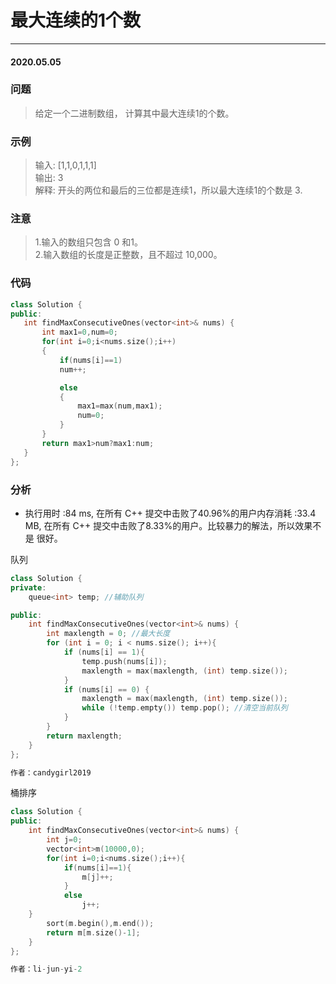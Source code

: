 # 最大连续的1个数
***
#### 2020.05.05

### 问题
>给定一个二进制数组， 计算其中最大连续1的个数。                      

### 示例                
>输入: [1,1,0,1,1,1]                                 
输出: 3                  
解释: 开头的两位和最后的三位都是连续1，所以最大连续1的个数是 3.                                       

### 注意
>1.输入的数组只包含 0 和1。                             
2.输入数组的长度是正整数，且不超过 10,000。                          
 
 ### 代码
 ```c++
 class Solution {
public:
    int findMaxConsecutiveOnes(vector<int>& nums) {
        int max1=0,num=0;
        for(int i=0;i<nums.size();i++)
        {
            if(nums[i]==1)
            num++;

            else
            {
                max1=max(num,max1);
                num=0;
            }
        }
        return max1>num?max1:num;
    }
};
```

### 分析
 - 执行用时 :84 ms, 在所有 C++ 提交中击败了40.96%的用户内存消耗 :33.4 MB, 在所有 C++ 提交中击败了8.33%的用户。比较暴力的解法，所以效果不是
   很好。
   
队列
```c++
class Solution {
private:
    queue<int> temp; //辅助队列

public:
    int findMaxConsecutiveOnes(vector<int>& nums) {
        int maxlength = 0; //最大长度
        for (int i = 0; i < nums.size(); i++){
            if (nums[i] == 1){
                temp.push(nums[i]);
                maxlength = max(maxlength, (int) temp.size());
            }
            if (nums[i] == 0) {
                maxlength = max(maxlength, (int) temp.size());
                while (!temp.empty()) temp.pop(); //清空当前队列
            }
        }
        return maxlength;
    }
};

作者：candygirl2019
```

桶排序
```c++
class Solution {
public:
    int findMaxConsecutiveOnes(vector<int>& nums) {
        int j=0;
        vector<int>m(10000,0);
        for(int i=0;i<nums.size();i++){
            if(nums[i]==1){
                m[j]++;
            }
            else
                j++;
    }
        sort(m.begin(),m.end());
        return m[m.size()-1];
    }
};

作者：li-jun-yi-2
